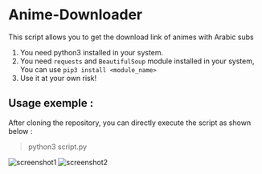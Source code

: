 # Anime-Downloader
This script allows you to get the download link of animes with Arabic subs
1. You need python3 installed in your system.
2. You need `requests` and `BeautifulSoup` module installed in your system, You can use `pip3 install <module_name>`
3. Use it at your own risk!
## Usage exemple :
After cloning the repository, you can directly execute the script as shown below :
>python3 script.py

![screenshot1](https://user-images.githubusercontent.com/59035087/128789303-9078492d-da0f-4ba3-bc39-1d356a6aa7a0.jpg)
![screenshot2](https://user-images.githubusercontent.com/59035087/128789317-5cccc3fe-7f2d-4136-ba60-d7257e98d1df.jpg)
